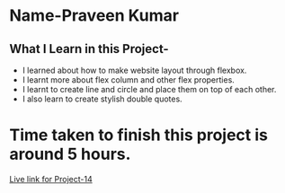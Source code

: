 # Name-Praveen Kumar 

 ## What I Learn in this Project-


- I learned about how to make website layout through flexbox.
- I learnt more about flex column and other flex properties.
- I learnt to create line and circle and place them on top of each other.
- I also learn to create stylish double quotes.



# Time taken to finish this project is around 5 hours.

[Live link for Project-14](https://soft-hotteok-c32a0c.netlify.app/)


